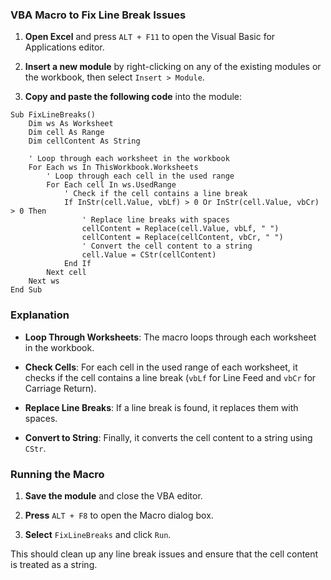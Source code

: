 ### VBA Macro to Fix Line Break Issues

1.  **Open Excel** and press `ALT + F11` to open the Visual Basic for Applications editor.
    
2.  **Insert a new module** by right-clicking on any of the existing modules or the workbook, then select `Insert > Module`.
    
3.  **Copy and paste the following code** into the module:


```vba
Sub FixLineBreaks()
    Dim ws As Worksheet
    Dim cell As Range
    Dim cellContent As String
    
    ' Loop through each worksheet in the workbook
    For Each ws In ThisWorkbook.Worksheets
        ' Loop through each cell in the used range
        For Each cell In ws.UsedRange
            ' Check if the cell contains a line break
            If InStr(cell.Value, vbLf) > 0 Or InStr(cell.Value, vbCr) > 0 Then
                ' Replace line breaks with spaces
                cellContent = Replace(cell.Value, vbLf, " ")
                cellContent = Replace(cellContent, vbCr, " ")
                ' Convert the cell content to a string
                cell.Value = CStr(cellContent)
            End If
        Next cell
    Next ws
End Sub
```

### Explanation

- **Loop Through Worksheets**: The macro loops through each worksheet in the workbook.
    
- **Check Cells**: For each cell in the used range of each worksheet, it checks if the cell contains a line break (`vbLf` for Line Feed and `vbCr` for Carriage Return).
    
- **Replace Line Breaks**: If a line break is found, it replaces them with spaces.
    
- **Convert to String**: Finally, it converts the cell content to a string using `CStr`.
    

### Running the Macro

1.  **Save the module** and close the VBA editor.
    
2.  **Press** `ALT + F8` to open the Macro dialog box.
    
3.  **Select** `FixLineBreaks` and click `Run`.
    

This should clean up any line break issues and ensure that the cell content is treated as a string. 
